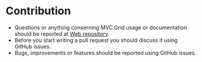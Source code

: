 # Contribution
- Questions or anything conserning MVC.Grid usage or documentation should be reported at [Web repository](https://github.com/NonFactors/MVC5.Grid.Web).
- Before you start writing a pull request you should discuss it using GitHub issues.
- Bugs, improvements or features should be reported using GitHub issues.
